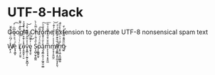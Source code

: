 # UTF-8-Hack
Google Chrome Extension to generate UTF-8 nonsensical spam text






W̸̱̙͎̤̽ͨ́͆̈͗͋ͫ̾͊̆è͙̘̖̳̝ͩͪ̄̇̑́̅ͪ͆̅ͥ͐͡ L̸̢̢̧̦̫̯̠ͨ͑ͨ͗̈̐̎ͨ̌̏̎ͥ͂͌͘͢ȏ̴͉̭̱͈̬̜̦̮̽͐̍͊͒ͥ̋̓ͧ̀̎̽̑͐͢v̝̥͇̣̜̦̰͍̙̬̪̲̗̜̽͛̽̈̃̑ͯ̄̑̇͋͛̆͐̕͝ȩ̬͓̮̠ͥ̓̌̅ͪ̃̑͑̕͜ S̴͉͉̻̗̫̞̜̳̼͐̋̉́̄̇̇̀̅̽̀̿ͪ́͛p͕̻͇̭̫̞ͫ̆ͧͯͩ̏ͦͣ̅̋͠ą̨̡̳̩̰͔̣̗͖̬̫̣̮̻̽̀̐̈ͣ̆̌ͩ̀̑̽ͦͪ͠m̞̗̘͓͙͉̝̥͍͖͋̑̌̇̈ͧ̄̒̀̃͋̾͋͞ͅm̸̬̣̥̗̗͍͖̯͐̾̀̔ͨ̓͐̂̋ͨ͐͊͗͝ï̸̧̩̻͇͎͍̯̼̫͙͎̙͈̖ͬ̅͋͊̂͛͆͐̇́̇͐͗͘̚n͈͍͉͚̣̯̪͖̻͚ͨ͒͗͐ͪ̈ͥ͌̉̐ͫ͂̚̕g̷̰͂ͫ͂͌̐͌̿̓ͮ̀̄̕
